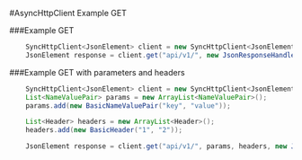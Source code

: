 #AsyncHttpClient Example GET

###Example GET

```java
	SyncHttpClient<JsonElement> client = new SyncHttpClient<JsonElement>("http://example.com");
	JsonElement response = client.get("api/v1/", new JsonResponseHandler());
```

###Example GET with parameters and headers

```java
	SyncHttpClient<JsonElement> client = new SyncHttpClient<JsonElement>("http://example.com");
	List<NameValuePair> params = new ArrayList<NameValuePair>();
	params.add(new BasicNameValuePair("key", "value"));

	List<Header> headers = new ArrayList<Header>();
	headers.add(new BasicHeader("1", "2"));

	JsonElement response = client.get("api/v1/", params, headers, new JsonResponseHandler());
```
